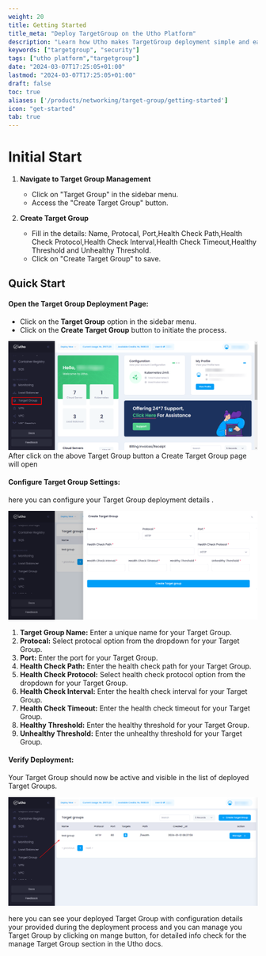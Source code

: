 ```yaml
---
weight: 20
title: Getting Started
title_meta: "Deploy TargetGroup on the Utho Platform"
description: "Learn how Utho makes TargetGroup deployment simple and easy so you easily anticipate your cloud infrastructure costs"
keywords: ["targetgroup", "security"]
tags: ["utho platform","targetgroup"]
date: "2024-03-07T17:25:05+01:00"
lastmod: "2024-03-07T17:25:05+01:00"
draft: false
toc: true
aliases: ['/products/networking/target-group/getting-started']
icon: "get-started"
tab: true
---
```

# Initial Start

1. **Navigate to Target Group Management**
   - Click on "Target Group" in the sidebar menu.
   - Access the "Create Target Group" button.

2. **Create Target Group**
   - Fill in the details: Name, Protocal, Port,Health Check Path,Health Check Protocol,Health Check Interval,Health Check Timeout,Healthy Threshold and Unhealthy Threshold.
   - Click on "Create Target Group" to save.

## Quick Start


#### Open the Target Group Deployment Page:

   - Click on the **Target Group** option in the sidebar menu.
   - Click on the **Create Target Group** button to initiate the process.

![Utho-targetgroup](image/Utho-targetgroup.png)After click on the above Target Group button a Create Target Group page will open


#### Configure Target Group Settings:

here you can configure your Target Group deployment details .

![Utho-targetgroups-create](image/Utho-targetgroups-create.png)

1. **Target Group Name:** Enter a unique name for your Target Group.
2. **Protocal:** Select protocal option from the dropdown for your Target Group.
3. **Port:** Enter the port for your Target Group.
4. **Health Check Path:** Enter the health check path for your Target Group.
5. **Health Check Protocol:** Select health check protocol option from the dropdown for your Target Group.
6. **Health Check Interval:** Enter the health check interval for your Target Group.
7. **Health Check Timeout:** Enter the health check timeout for your Target Group.
8. **Healthy Threshold:** Enter the healthy threshold for your Target Group.
9. **Unhealthy Threshold:** Enter the unhealthy threshold for your Target Group.

#### Verify Deployment:

Your Target Group should now be active and visible in the list of deployed Target Groups.

![Utho-targetgroups-list](image/Utho-targetgroups-list.png)

here you can see your deployed Target Group with configuration details your provided during the deployment process and you can manage you Target Group by clicking on mange button, for detailed info check for the manage Target Group section in the Utho docs.
